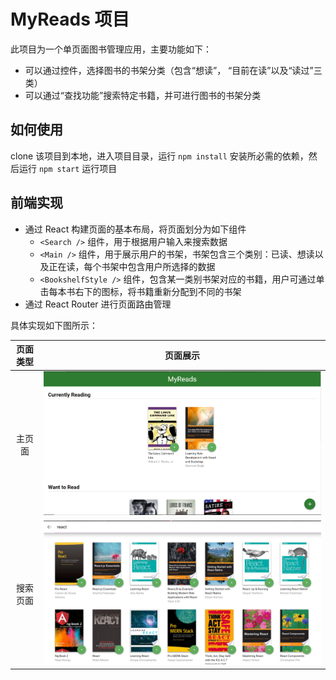 # MyReads 项目

此项目为一个单页面图书管理应用，主要功能如下：
- 可以通过控件，选择图书的书架分类（包含“想读”， “目前在读”以及“读过”三类）
- 可以通过“查找功能”搜索特定书籍，并可进行图书的书架分类

## 如何使用

clone 该项目到本地，进入项目目录，运行 `npm install` 安装所必需的依赖，然后运行 `npm start` 运行项目

## 前端实现

- 通过 React 构建页面的基本布局，将页面划分为如下组件
  - `<Search />` 组件，用于根据用户输入来搜索数据
  - `<Main />` 组件，用于展示用户的书架，书架包含三个类别：已读、想读以及正在读，每个书架中包含用户所选择的数据
  - `<BookshelfStyle />` 组件，包含某一类别书架对应的书籍，用户可通过单击每本书右下的图标，将书籍重新分配到不同的书架
- 通过 React Router 进行页面路由管理

具体实现如下图所示：

| 页面类型 | 页面展示 |
| :-------: | :--------: |
|  主页面  |![我的书架](https://raw.githubusercontent.com/Moonliujk/imageBaseForArticle/master/myBookShelf/main_page.png)|
|  搜索页面  |![搜索界面](https://github.com/Moonliujk/imageBaseForArticle/raw/master/myBookShelf/search_page.png)|
